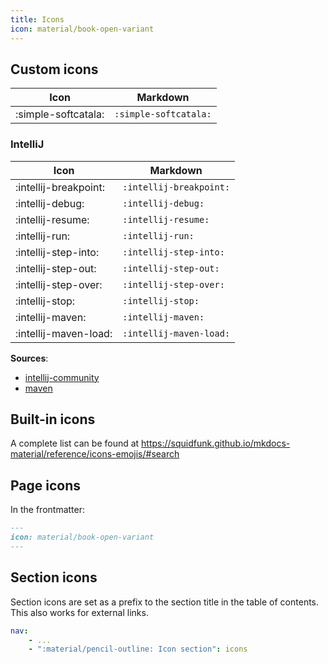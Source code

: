 ```yaml
---
title: Icons
icon: material/book-open-variant
---
```

## Custom icons

| Icon | Markdown |
|------|----------|
| :simple-softcatala: | `:simple-softcatala:` |

### IntelliJ


| Icon | Markdown |
|------|----------|
| :intellij-breakpoint: | `:intellij-breakpoint:` |
| :intellij-debug: | `:intellij-debug:` |
| :intellij-resume: | `:intellij-resume:` |
| :intellij-run: | `:intellij-run:` |
| :intellij-step-into: | `:intellij-step-into:` |
| :intellij-step-out: | `:intellij-step-out:` |
| :intellij-step-over: | `:intellij-step-over:` |
| :intellij-stop: | `:intellij-stop:` |
| :intellij-maven: | `:intellij-maven:` |
| :intellij-maven-load: | `:intellij-maven-load:` |

__Sources__:

- [intellij-community](https://github.com/JetBrains/intellij-community/tree/master/platform/icons/src)
- [maven](https://github.com/JetBrains/intellij-community/tree/master/plugins/maven/src/main/resources/images)


## Built-in icons
A complete list can be found at https://squidfunk.github.io/mkdocs-material/reference/icons-emojis/#search

## Page icons
In the frontmatter:
```md
---
icon: material/book-open-variant
---
```

## Section icons
Section icons are set as a prefix to the section title in the table of contents.
This also works for external links.

```yaml title=".pages"
nav:
    - ...
    - ":material/pencil-outline: Icon section": icons
```
